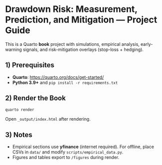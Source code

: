 
# Drawdown Risk: Measurement, Prediction, and Mitigation — Project Guide

This is a Quarto **book** project with simulations, empirical analysis, early-warning signals, and risk-mitigation overlays (stop-loss + hedging).

## 1) Prerequisites

- **Quarto**: https://quarto.org/docs/get-started/
- **Python 3.9+** and `pip install -r requirements.txt`

## 2) Render the Book
```bash
quarto render
```
Open `_output/index.html` after rendering.

## 3) Notes
- Empirical sections use **yfinance** (internet required). For offline, place CSVs in `data/` and modify `scripts/empirical_data.py`.
- Figures and tables export to `/figures` during render.
